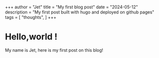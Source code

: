 +++
author = "Jet"
title = "My first blog post"
date = "2024-05-12"
description = "My first post built with hugo and deployed on github pages"
tags = [
    "thoughts",
]
+++

# Hello,world ! 
<!--more--> 
My name is Jet, here is my first post on this blog!